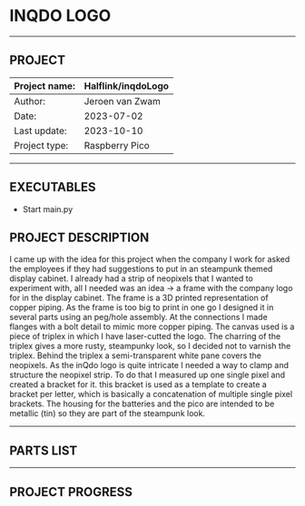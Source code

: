 # INQDO LOGO
---
## PROJECT
| Project name:    | Halflink/inqdoLogo         |
|------------------|----------------------------|
| Author:          | Jeroen van Zwam            |
| Date:            | 2023-07-02                 |  
| Last update:     | 2023-10-10                 |
| Project type:    | Raspberry Pico             |     
---
## EXECUTABLES
* Start main.py

## PROJECT DESCRIPTION
I came up with the idea for this project when the company I work for asked the
employees if they had suggestions to put in an steampunk themed display cabinet.
I already had a strip of neopixels that I wanted to experiment with, all I
needed was an idea -> a frame with the company logo for in the display cabinet.
The frame is a 3D printed representation of copper piping. As the frame is too
big to print in one go I designed it in several parts using an peg/hole assembly.
At the connections I made flanges with a bolt detail to mimic more copper piping.
The canvas used is a piece of triplex in which I have laser-cutted the logo.
The charring of the triplex gives a more rusty, steampunky look, so I decided
not to varnish the triplex. Behind the triplex a semi-transparent white pane
covers the neopixels.
As the inQdo logo is quite intricate I needed a way to clamp and structure the
neopixel strip. To do that I measured up one single pixel and created a bracket
for it. this bracket is used as a template to create a bracket per letter, which
is basically a concatenation of multiple single pixel brackets.
The housing for the batteries and the pico are intended to be metallic (tin) so
they are part of the steampunk look.

---
## PARTS LIST


---
## PROJECT PROGRESS
